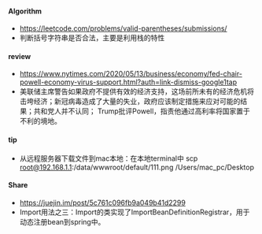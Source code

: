 
#### Algorithm
  - https://leetcode.com/problems/valid-parentheses/submissions/
  - 判断括号字符串是否合法，主要是利用栈的特性

#### review
  - https://www.nytimes.com/2020/05/13/business/economy/fed-chair-powell-economy-virus-support.html?auth=link-dismiss-google1tap
  - 美联储主席警告如果政府不提供有效的经济支持，这场前所未有的经济危机将击垮经济；新冠病毒造成了大量的失业，政府应该制定措施来应对可能的结果；共和党人并不认同；
  Trump批评Powell，指责他通过高利率将国家置于不利的境地。
  
#### tip
   - 从远程服务器下载文件到mac本地：在本地terminal中 scp root@192.168.1.1:/data/wwwroot/default/111.png /Users/mac_pc/Desktop
  
#### Share
  - https://juejin.im/post/5c761c096fb9a049b41d2299
  - Import用法之三：Import的类实现了ImportBeanDefinitionRegistrar，用于动态注册bean到spring中。
  
